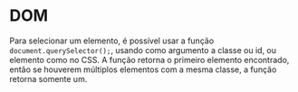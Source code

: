 # DOM
Para selecionar um elemento, é possível usar a função `document.querySelector();`, usando como argumento a classe ou id, ou elemento como no CSS. A função retorna o primeiro elemento encontrado, então se houverem múltiplos elementos com a mesma classe, a função retorna somente um.


